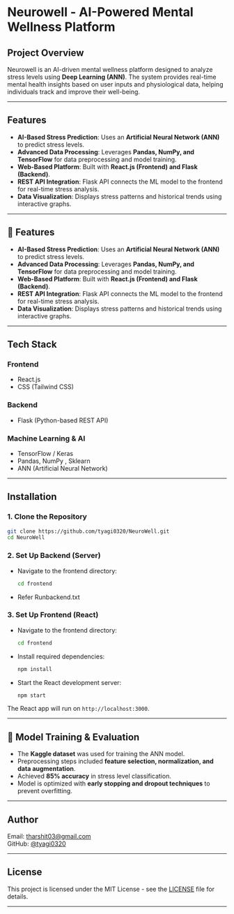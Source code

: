 # Neurowell - AI-Powered Mental Wellness Platform

## Project Overview
Neurowell is an AI-driven mental wellness platform designed to analyze stress levels using **Deep Learning (ANN)**. The system provides real-time mental health insights based on user inputs and physiological data, helping individuals track and improve their well-being.

---

## Features
- **AI-Based Stress Prediction**: Uses an **Artificial Neural Network (ANN)** to predict stress levels.
- **Advanced Data Processing**: Leverages **Pandas, NumPy, and TensorFlow** for data preprocessing and model training.
- **Web-Based Platform**: Built with **React.js (Frontend) and Flask (Backend)**.
- **REST API Integration**: Flask API connects the ML model to the frontend for real-time stress analysis.
- **Data Visualization**: Displays stress patterns and historical trends using interactive graphs.

---

## 🚀 Features
- **AI-Based Stress Prediction**: Uses an **Artificial Neural Network (ANN)** to predict stress levels.
- **Advanced Data Processing**: Leverages **Pandas, NumPy, and TensorFlow** for data preprocessing and model training.
- **Web-Based Platform**: Built with **React.js (Frontend) and Flask (Backend)**.
- **REST API Integration**: Flask API connects the ML model to the frontend for real-time stress analysis.
- **Data Visualization**: Displays stress patterns and historical trends using interactive graphs.

---

## Tech Stack

### **Frontend**
- React.js
- CSS (Tailwind CSS)

### **Backend**
- Flask (Python-based REST API)
  
### **Machine Learning & AI**
- TensorFlow / Keras
- Pandas, NumPy , Sklearn
- ANN (Artificial Neural Network) 

---

## Installation 

### 1. Clone the Repository

```bash
git clone https://github.com/tyagi0320/NeuroWell.git
cd NeuroWell
```
### 2. Set Up Backend (Server)
  
- Navigate to the frontend directory:

  ```bash
  cd frontend
  ```
- Refer Runbackend.txt

### 3. Set Up Frontend (React)

- Navigate to the frontend directory:

  ```bash
  cd frontend
  ```

- Install required dependencies:

  ```bash
  npm install
  ```

- Start the React development server:

  ```bash
  npm start
  ```

The React app will run on `http://localhost:3000`.

---

## 🔬 Model Training & Evaluation
- The **Kaggle dataset** was used for training the ANN model.
- Preprocessing steps included **feature selection, normalization, and data augmentation**.
- Achieved **85% accuracy** in stress level classification.
- Model is optimized with **early stopping and dropout techniques** to prevent overfitting.

---

## Author

Email: tharshit03@gmail.com  
GitHub: [@tyagi0320](https://github.com/tyagi0320)

----

## License 

This project is licensed under the MIT License - see the [LICENSE](LICENSE) file for details.

---

